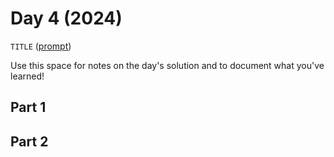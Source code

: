 # Day 4 (2024)

`TITLE` ([prompt](https://adventofcode.com/2024/day/4))

Use this space for notes on the day's solution and to document what you've learned!

## Part 1

## Part 2

